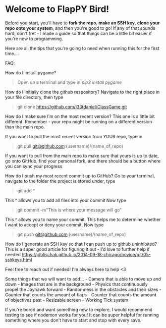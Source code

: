 # Welcome to FlapPY Bird!
Before you start, you'll have to **fork the repo**, **make an SSH key**, **clone your repo onto your system**, and then you're good to go!
If any of that sounds hard, don't fret - I made a guide so that things can be a little bit easier if you're new to programming.


Here are all the tips that you're going to need when running this for the first time...

FAQ:

How do I install pygame? 
> Open up a terminal and type in *pip3 install pygame*

How do I initially clone the github respository?
    Navigate to the right place in your file directory, then type 
> git clone https://github.com/l33tdaniel/ClassGame.git

How do I make sure I'm on the most recent version?
    This one is a little bit different. Remember - your repo might be running on a different version than the main repo.

If you want to pull the most recent version from YOUR repo, type in 
> git pull git@github.com:(username)/(name_of_repo)

If you want to pull from the main repo to make sure that yours is up to date, go onto GitHub, find your personal fork, and there should be a button where you can sync your progress

How do I push my most recent commit up to GitHub?
    Go to your terminal, navigate to the folder the project is stored under, type 
> git add * 

This ^ allows you to add all files into your commit Now type 
> git commit -m"This is where your message will go"

This ^ allows you to name your commit. This helps me to determine whether I want to accept or deny your commit. Now type 
> git push git@github.com:(username)/(name_of_repo)

How do I generate an SSH key so that I can push up to github uninhibited?
    This is a super good article for figuring it out - I'd love to further help if needed
    https://jdblischak.github.io/2014-09-18-chicago/novice/git/05-sshkeys.html

Feel free to reach out if needed! I'm always here to help <3


Some things that we will want to add...
    - Camera that is able to move up and down
    - Images that are in the background
    - Physics that continuously propel the Jayhawk forward
    - Randomness in the obstacles and their sizes
    - Counter that counts the amount of flaps 
    - Counter that counts the amount of objectives past
    - Resizable screen
    - Working Tick system



If you're bored and want something new to explore, I would recommend testing to see if nodemon works for you! It can be super helpful for running something where you don't have to start and stop with every save.